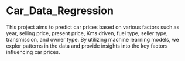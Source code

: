 # Car_Data_Regression
This project aims to predict car prices based on various factors such as year, selling price, present price, Kms driven, fuel type, seller type, transmission, and owner type. By utilizing machine learning models, we explor patterns in the data and provide insights into the key factors influencing car prices.
